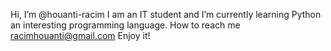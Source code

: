 Hi, I’m @houanti-racim
I am an IT student and I’m currently learning Python an interesting programming language.
How to reach me racimhouanti@gmail.com 
Enjoy it!
